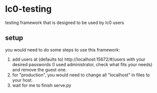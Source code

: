# lc0-testing
testing framework that is designed to be used by lc0 users

## setup ##
you would need to do some steps to use this framework:
1. add users at (defaults to) http://localhost:15672/#/users with your desired passwords (I used administrator, check what fits your needs) and remove the guest one.
2. for "production", you would need to change all "localhost" in files to your host. 
3. wait for me to finish serve.py
